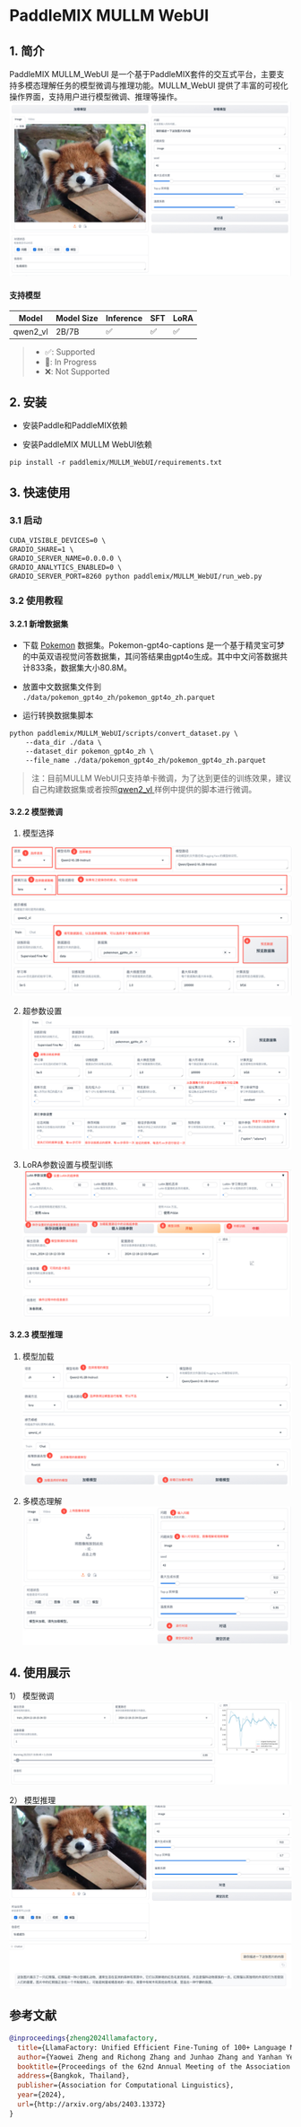# PaddleMIX MULLM WebUI

## 1. 简介
PaddleMIX MULLM_WebUI 是一个基于PaddleMIX套件的交互式平台，主要支持多模态理解任务的模型微调与推理功能。MULLM_WebUI 提供了丰富的可视化操作界面，支持用户进行模型微调、推理等操作。
![overview](./fig/overview.jpg)

#### 支持模型
| Model |Model Size |Inference | SFT | LoRA |
|-------|------------|-------|---|-----|
| qwen2_vl|2B/7B| ✅     | ✅   | ✅   ||

>* ✅: Supported
>* 🚧: In Progress
>* ❌: Not Supported

## 2. 安装
* 安装Paddle和PaddleMIX依赖

* 安装PaddleMIX MULLM WebUI依赖
```
pip install -r paddlemix/MULLM_WebUI/requirements.txt
```

## 3. 快速使用

### 3.1 启动
```
CUDA_VISIBLE_DEVICES=0 \
GRADIO_SHARE=1 \
GRADIO_SERVER_NAME=0.0.0.0 \
GRADIO_ANALYTICS_ENABLED=0 \
GRADIO_SERVER_PORT=8260 python paddlemix/MULLM_WebUI/run_web.py
```
### 3.2 使用教程
#### 3.2.1 新增数据集

* 下载 [Pokemon](https://huggingface.co/datasets/llamafactory/pokemon-gpt4o-captions/tree/main) 数据集。Pokemon-gpt4o-captions 是一个基于精灵宝可梦的中英双语视觉问答数据集，其问答结果由gpt4o生成。其中中文问答数据共计833条，数据集大小80.8M。
* 放置中文数据集文件到 `./data/pokemon_gpt4o_zh/pokemon_gpt4o_zh.parquet`

* 运行转换数据集脚本
```
python paddlemix/MULLM_WebUI/scripts/convert_dataset.py \
    --data_dir ./data \
    --dataset_dir pokemon_gpt4o_zh \
    --file_name ./data/pokemon_gpt4o_zh/pokemon_gpt4o_zh.parquet
```
> 注：目前MULLM WebUI只支持单卡微调，为了达到更佳的训练效果，建议自己构建数据集或者按照[qwen2_vl ](https://github.com/PaddlePaddle/PaddleMIX/tree/develop/paddlemix/examples/qwen2_vl)样例中提供的脚本进行微调。
#### 3.2.2 模型微调
1) 模型选择

![模型选择](./fig/train_1.jpg)


2) 超参数设置
![超参数设置](./fig/train_2.jpg)


3) LoRA参数设置与模型训练
![模型训练](./fig/train_3.jpg)

#### 3.2.3 模型推理

1) 模型加载
![模型加载](./fig/chat_1.jpg)


2) 多模态理解
![多模态理解](./fig/chat_2.jpg)

## 4. 使用展示


1） 模型微调
![模型微调样例](./fig/example_train.jpg)


2） 模型推理
![模型推理样例](./fig/example_chat.jpg)

## 参考文献

```BibTeX
@inproceedings{zheng2024llamafactory,
  title={LlamaFactory: Unified Efficient Fine-Tuning of 100+ Language Models},
  author={Yaowei Zheng and Richong Zhang and Junhao Zhang and Yanhan Ye and Zheyan Luo and Zhangchi Feng and Yongqiang Ma},
  booktitle={Proceedings of the 62nd Annual Meeting of the Association for Computational Linguistics (Volume 3: System Demonstrations)},
  address={Bangkok, Thailand},
  publisher={Association for Computational Linguistics},
  year={2024},
  url={http://arxiv.org/abs/2403.13372}
}
```
